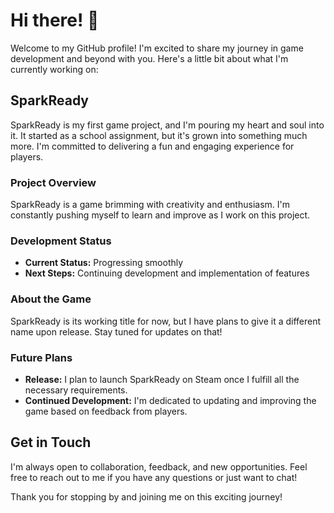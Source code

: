 # Hi there! 👋

Welcome to my GitHub profile! I'm excited to share my journey in game development and beyond with you. Here's a little bit about what I'm currently working on:

## SparkReady

SparkReady is my first game project, and I'm pouring my heart and soul into it. It started as a school assignment, but it's grown into something much more. I'm committed to delivering a fun and engaging experience for players.

### Project Overview

SparkReady is a game brimming with creativity and enthusiasm. I'm constantly pushing myself to learn and improve as I work on this project.

### Development Status

- **Current Status:** Progressing smoothly
- **Next Steps:** Continuing development and implementation of features

### About the Game

SparkReady is its working title for now, but I have plans to give it a different name upon release. Stay tuned for updates on that!

### Future Plans

- **Release:** I plan to launch SparkReady on Steam once I fulfill all the necessary requirements.
- **Continued Development:** I'm dedicated to updating and improving the game based on feedback from players.

## Get in Touch

I'm always open to collaboration, feedback, and new opportunities. Feel free to reach out to me if you have any questions or just want to chat!

Thank you for stopping by and joining me on this exciting journey!

